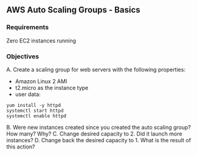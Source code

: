 ## AWS Auto Scaling Groups - Basics

### Requirements

Zero EC2 instances running

### Objectives

A. Create a scaling group for web servers with the following properties:
  * Amazon Linux 2 AMI
  * t2.micro as the instance type
  * user data:
```
yum install -y httpd
systemctl start httpd
systemctl enable httpd
```

B. Were new instances created since you created the auto scaling group? How many? Why?
C. Change desired capacity to 2. Did it launch more instances?
D. Change back the desired capacity to 1. What is the result of this action?
